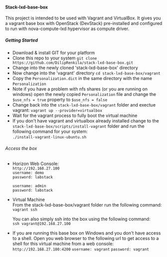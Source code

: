 ####  Stack-lxd-base-box

This project is intended to be used with Vagrant and VirtualBox.  It gives you a vagrant base box with OpenStack (DevStack) pre-installed and configured to run with nova-compute-lxd hypervisor as compute driver.  

##### Getting Started
  -  Download & install GIT for your platform  
  -  Clone this repo to your system
    ````git clone https://github.com/DilipRenkila/stack-lxd-base-box.git````  
  -  Change into the newly cloned 'stack-lxd-base-box' directory
  -  Now change into the 'vagrant' directory
      ````cd stack-lxd-base-box/vagrant````
  -  Copy the `Personalization.dict` in the same directory with the name `Personalization`
  -  Note if you have a problem with nfs shares (or you are running on windows) open the newly
     copied `Personalization` file and change the `$use_nfs = true` property to `$use_nfs = false` 
  -  Change back into the `stack-lxd-base-box/vagrant` folder and exectue vagrant:
     `vagrant up --provider=virtualbox`  
  -  Wait for the vagrant process to fully boot the virtual machine
  -  If you don't have vagrant and virtualbox already installed change to the `stack-lxd-base-box/scripts/install-vagrant` folder and run the following command for your system:  
     `./install-vagrant-linux-ubuntu.sh`  

###### Access the box

  -  Horizon Web Console:  
     `http://192.168.27.100`  
     `username: demo`  
     `password: labstack`  

     `username: admin`  
     `password: labstack`  

  -  Virtual Machine  
     From the stack-lxd-base-box/vagrant folder run the following command:  
     `vagrant ssh`

     You can also simply ssh into the box using the following command:  
     `ssh vagrant@192.168.27.100`

  -  If you are running this base box on Windows and you don't have access to a shell.  Open you web browser to the following url to get access to a shell for this virtual machine from a web console:  
    `http://192.168.27.100:4200`
    `username: vagrant`
    `password: vagrant`
    
